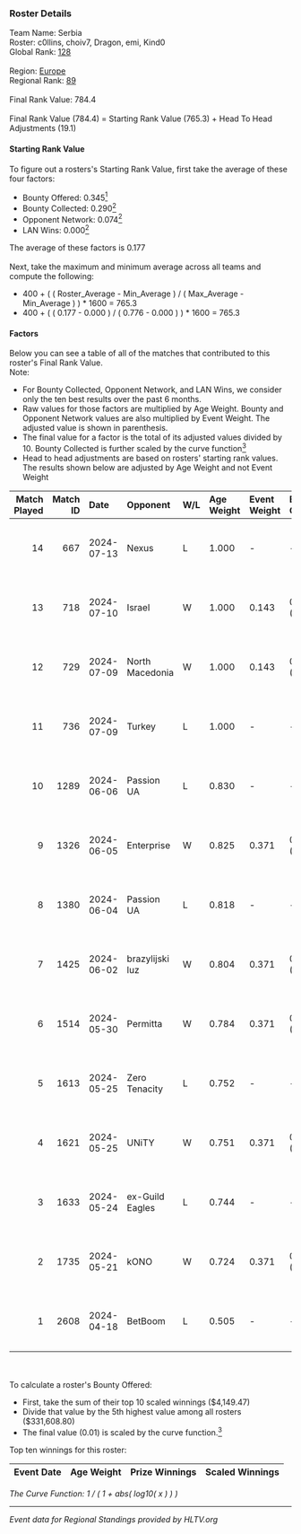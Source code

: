 ### Roster Details<br />
Team Name: Serbia<br />
Roster: c0llins, choiv7, Dragon, emi, Kind0<br />
Global Rank: [128](../standings_global.md)<br />
<br />
Region: [Europe]( ../standings_europe.md)<br />
Regional Rank: [89]( ../standings_europe.md)<br />
<br />
Final Rank Value:  784.4<br />
<br />
Final Rank Value (784.4) = Starting Rank Value (765.3) + Head To Head Adjustments (19.1)<br />

#### Starting Rank Value<br />
To figure out a rosters's Starting Rank Value, first take the average of these four factors:<br />
- Bounty Offered: 0.345[<sup>1</sup>](#table2)
- Bounty Collected: 0.290[<sup>2</sup>](#table1)
- Opponent Network: 0.074[<sup>2</sup>](#table1)
- LAN Wins: 0.000[<sup>2</sup>](#table1)

The average of these factors is 0.177<br />
<br />
Next, take the maximum and minimum average across all teams and compute the following:<br />
- 400 + ( ( Roster_Average - Min_Average ) / ( Max_Average - Min_Average ) ) * 1600 = 765.3
- 400 + ( ( 0.177 - 0.000 ) / ( 0.776 - 0.000 ) ) * 1600 = 765.3


#### Factors<br />
Below you can see a table of all of the matches that contributed to this roster's Final Rank Value.<br />
Note:<br />

- For Bounty Collected, Opponent Network, and LAN Wins, we consider only the ten best results over the past 6 months.
- Raw values for those factors are multiplied by Age Weight. Bounty and Opponent Network values are also multiplied by Event Weight. The adjusted value is shown in parenthesis.
- The final value for a factor is the total of its adjusted values divided by 10. Bounty Collected is further scaled by the curve function[<sup>3</sup>](#curveFunction)
- Head to head adjustments are based on rosters' starting rank values. The results shown below are adjusted by Age Weight and not Event Weight
<span id="table1"></span><br />


| Match Played | Match ID | Date       | Opponent        | W/L | Age Weight | Event Weight | Bounty Collected | Opponent Network | LAN Wins  | H2H Adj. | Roster                              |
| -: | -: | :- | :- | :- | :- | :- | :- | :- | :- | -: | :- |
|           14 |      667 | 2024-07-13 | Nexus           | L   | 1.000      | -            | -                | -                | -         |   -18.27 | c0llins, choiv7, Dragon, emi, Kind0 |
|           13 |      718 | 2024-07-10 | Israel          | W   | 1.000      | 0.143        | 0.000 (0.000)    | 0.038 (0.005)    | 0 (0.000) |     3.06 | c0llins, Dragon, emi, Kind0, VLDN   |
|           12 |      729 | 2024-07-09 | North Macedonia | W   | 1.000      | 0.143        | 0.000 (0.000)    | 0.000 (0.000)    | 0 (0.000) |     4.37 | c0llins, choiv7, Dragon, emi, Kind0 |
|           11 |      736 | 2024-07-09 | Turkey          | L   | 1.000      | -            | -                | -                | -         |   -25.77 | c0llins, choiv7, Dragon, emi, Kind0 |
|           10 |     1289 | 2024-06-06 | Passion UA      | L   | 0.830      | -            | -                | -                | -         |    -5.59 | aidKiT, c0llins, Dragon, emi, xicoz |
|            9 |     1326 | 2024-06-05 | Enterprise      | W   | 0.825      | 0.371        | 0.040 (0.012)    | 0.622 (0.190)    | 0 (0.000) |    17.29 | aidKiT, c0llins, Dragon, emi, VLDN  |
|            8 |     1380 | 2024-06-04 | Passion UA      | L   | 0.818      | -            | -                | -                | -         |    -5.01 | aidKiT, c0llins, Dragon, emi, xicoz |
|            7 |     1425 | 2024-06-02 | brazylijski luz | W   | 0.804      | 0.371        | 0.008 (0.002)    | 0.264 (0.079)    | 0 (0.000) |    14.18 | aidKiT, c0llins, Dragon, emi, xicoz |
|            6 |     1514 | 2024-05-30 | Permitta        | W   | 0.784      | 0.371        | 0.024 (0.007)    | 0.799 (0.232)    | 0 (0.000) |    16.51 | aidKiT, c0llins, Dragon, emi, xicoz |
|            5 |     1613 | 2024-05-25 | Zero Tenacity   | L   | 0.752      | -            | -                | -                | -         |    -3.39 | aidKiT, c0llins, Dragon, emi, xicoz |
|            4 |     1621 | 2024-05-25 | UNiTY           | W   | 0.751      | 0.371        | 0.025 (0.007)    | 0.306 (0.085)    | 0 (0.000) |    17.26 | aidKiT, c0llins, Dragon, emi, xicoz |
|            3 |     1633 | 2024-05-24 | ex-Guild Eagles | L   | 0.744      | -            | -                | -                | -         |    -9.41 | aidKiT, c0llins, Dragon, emi, xicoz |
|            2 |     1735 | 2024-05-21 | kONO            | W   | 0.724      | 0.371        | 0.029 (0.008)    | 0.537 (0.144)    | 0 (0.000) |    14.27 | aidKiT, c0llins, Dragon, emi, xicoz |
|            1 |     2608 | 2024-04-18 | BetBoom         | L   | 0.505      | -            | -                | -                | -         |    -0.38 | aidKiT, c0llins, Dragon, emi, xicoz |

<br />
<span id="table2"></span><br />
To calculate a roster's Bounty Offered:<br />

- First, take the sum of their top 10 scaled winnings ($4,149.47)
- Divide that value by the 5th highest value among all rosters ($331,608.80)
- The final value (0.01) is scaled by the curve function.[<sup>3</sup>](#curveFunction)

Top ten winnings for this roster:<br />

| Event Date | Age Weight | Prize Winnings | Scaled Winnings |
| :- | -: | :- | :- |


<span id="curveFunction"></span>_The Curve Function: 1 / ( 1 + abs( log10( x ) ) )_<br />

---
_Event data for Regional Standings provided by HLTV.org_<br />
